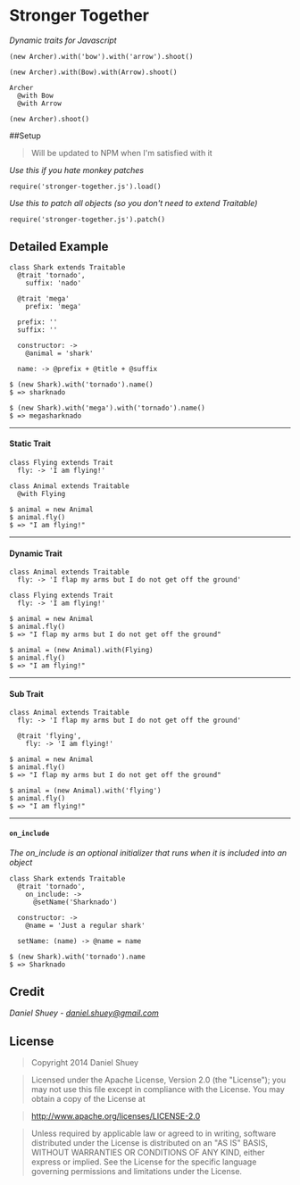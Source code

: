 # Stronger Together
*Dynamic traits for Javascript*

    (new Archer).with('bow').with('arrow').shoot()

    (new Archer).with(Bow).with(Arrow).shoot()

    Archer
      @with Bow
      @with Arrow

    (new Archer).shoot()


##Setup
> Will be updated to NPM when I'm satisfied with it

*Use this if you hate monkey patches*

`require('stronger-together.js').load()`

*Use this to patch all objects (so you don't need to extend Traitable)*

`require('stronger-together.js').patch()`

## Detailed Example

    class Shark extends Traitable
      @trait 'tornado',
        suffix: 'nado'

      @trait 'mega'
        prefix: 'mega'

      prefix: ''
      suffix: ''

      constructor: ->
        @animal = 'shark'

      name: -> @prefix + @title + @suffix

>

    $ (new Shark).with('tornado').name()
    $ => sharknado

    $ (new Shark).with('mega').with('tornado').name()
    $ => megasharknado

***

#### Static Trait

    class Flying extends Trait
      fly: -> 'I am flying!'

    class Animal extends Traitable
      @with Flying

>

    $ animal = new Animal
    $ animal.fly()
    $ => "I am flying!"

***

#### Dynamic Trait

    class Animal extends Traitable
      fly: -> 'I flap my arms but I do not get off the ground'

    class Flying extends Trait
      fly: -> 'I am flying!'

>

    $ animal = new Animal
    $ animal.fly()
    $ => "I flap my arms but I do not get off the ground"

    $ animal = (new Animal).with(Flying)
    $ animal.fly()
    $ => "I am flying!"

***

#### Sub Trait


    class Animal extends Traitable
      fly: -> 'I flap my arms but I do not get off the ground'

      @trait 'flying',
        fly: -> 'I am flying!'

>

    $ animal = new Animal
    $ animal.fly()
    $ => "I flap my arms but I do not get off the ground"

    $ animal = (new Animal).with('flying')
    $ animal.fly()
    $ => "I am flying!"

***

#### `on_include`

*The on_include is an optional initializer that runs when it is included into an object*

    class Shark extends Traitable
      @trait 'tornado',
        on_include: ->
          @setName('Sharknado')

      constructor: ->
        @name = 'Just a regular shark'

      setName: (name) -> @name = name

>

    $ (new Shark).with('tornado').name
    $ => Sharknado

## Credit

*Daniel Shuey - daniel.shuey@gmail.com*

## License

> Copyright 2014 Daniel Shuey

> Licensed under the Apache License, Version 2.0 (the "License");
you may not use this file except in compliance with the License.
You may obtain a copy of the License at

> http://www.apache.org/licenses/LICENSE-2.0

> Unless required by applicable law or agreed to in writing, software
distributed under the License is distributed on an "AS IS" BASIS,
WITHOUT WARRANTIES OR CONDITIONS OF ANY KIND, either express or implied.
See the License for the specific language governing permissions and
limitations under the License.
